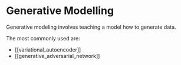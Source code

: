# Generative Modelling

Generative modeling involves teaching a model how to generate data.

The most commonly used are:
- [[variational_autoencoder]]
- [[generative_adversarial_network]]